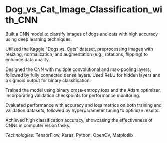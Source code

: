 # Dog_vs_Cat_Image_Classification_with_CNN

Built a CNN model to classify images of dogs and cats with high accuracy using deep learning techniques.

Utilized the Kaggle "Dogs vs. Cats" dataset, preprocessing images with resizing, normalization, and augmentation (e.g., rotations, flipping) to enhance data quality.

Designed the CNN with multiple convolutional and max-pooling layers, followed by fully connected dense layers. Used ReLU for hidden layers and a sigmoid output for binary classification.

Trained the model using binary cross-entropy loss and the Adam optimizer, incorporating validation checkpoints for performance monitoring.

Evaluated performance with accuracy and loss metrics on both training and validation datasets, followed by hyperparameter tuning to optimize results.

Achieved high classification accuracy, showcasing the effectiveness of CNNs in computer vision tasks.

*Technologies*: TensorFlow, Keras, Python, OpenCV, Matplotlib
